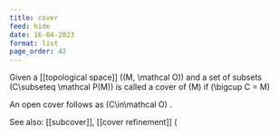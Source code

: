 ```yaml
---
title: cover
feed: hide
date: 16-04-2023
format: list
page_order: 42
---
```



Given a [[topological space]]  \((M, \mathcal O)\)  and a set of subsets  \(C\subseteq \mathcal P(M)\)  is called a cover of  \(M\)  if  \(\bigcup C = M\) 

An open cover follows as  \(C\in\mathcal O\) .

See also: [[subcover]], [[cover refinement]] \(